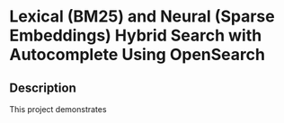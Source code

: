 # Lexical (BM25) and Neural (Sparse Embeddings) Hybrid Search with Autocomplete Using OpenSearch

## Description
This project demonstrates 